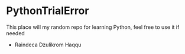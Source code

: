 # PythonTrialError

This place will my random repo for learning Python, feel free to use it if needed
- Raindeca Dzulikrom Haqqu